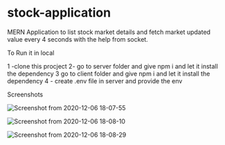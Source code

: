 # stock-application
MERN Application to list stock market details and fetch market updated value every 4 seconds with the help from socket.

To Run it in local

1 -clone this procject
2- go to server folder and give npm i and let it install the dependency
3  go to client folder and give npm i and let it install the dependency
4 - create .env file in server and provide the env

Screenshots

![Screenshot from 2020-12-06 18-07-55](https://user-images.githubusercontent.com/47599526/101281307-3d01ad00-37f4-11eb-8e96-ade5a33d1251.png)


![Screenshot from 2020-12-06 18-08-10](https://user-images.githubusercontent.com/47599526/101281309-3ecb7080-37f4-11eb-805f-de06f5ab2cac.png)

![Screenshot from 2020-12-06 18-08-29](https://user-images.githubusercontent.com/47599526/101281311-3ffc9d80-37f4-11eb-98ae-dc26de2ea398.png)
